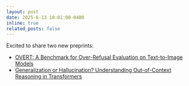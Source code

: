 ```yaml
---
layout: post
date: 2025-6-13 10:01:00-0400
inline: true
related_posts: false
---
```

Excited to share two new preprints:
- [OVERT: A Benchmark for Over-Refusal Evaluation on Text-to-Image Models](https://arxiv.org/abs/2505.21347)
- [Generalization or Hallucination? Understanding Out-of-Context Reasoning in Transformers](https://arxiv.org/abs/2506.10887)